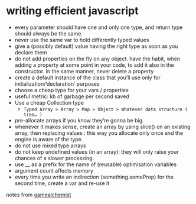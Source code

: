 # writing efficient javascript

- every parameter should have one and only one type, and return type should always be the same.
- never use the same var to hold differently typed values
- give a (possibly default) value having the right type as soon as you declare them
- do not add properties on the fly on any object. have the habit, 
  when adding a property at some point in your code, to add it also in the constructor.
  In the same manner, never delete a property
- create a default instance of the class that you’ll use only for initialization/’declaration’ purposes 
- choose a cheap type for your vars / properties
- useful metric: kb of garbage per second saved
- Use a cheap Collection type 
  - `Typed Array > Array > Map > Object > Whatever data structure ( tree… )`
- pre-allocate arrays if you know they’re gonna be big.
- whenever it makes sense, create an array by using slice() on an existing array, then replacing values : this way you allocate only once and the engine is aware of the type.
- do not use mixed type arrays
- do not keep undefined values (in an array): they will only raise your chances of a slower processing.
- use __ as a prefix for the name of (reusable) optimisation variables
- argument count affects memory
- every time you write an indirection (something.someProp) for the second time, create a var and re-use it


notes from [gamealchemist](https://gamealchemist.wordpress.com/2016/04/15/writing-efficient-javascript-a-few-tips)
